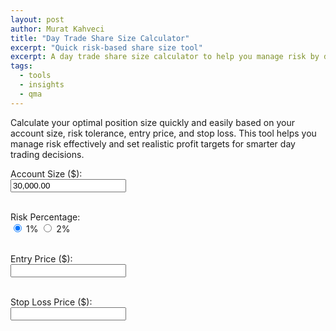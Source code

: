 ```yaml
---
layout: post
author: Murat Kahveci
title: "Day Trade Share Size Calculator"
excerpt: "Quick risk-based share size tool"
excerpt: A day trade share size calculator to help you manage risk by determining optimal position size based on account size, risk tolerance, entry price, and stop loss.
tags:
  - tools
  - insights
  - qma
---
```


Calculate your optimal position size quickly and easily based on your account size, risk tolerance, entry price, and stop loss. This tool helps you manage risk effectively and set realistic profit targets for smarter day trading decisions.


<div>
  <label>Account Size ($):<br />
    <input type="text" id="account" value="30,000.00" />
  </label><br /><br />

<label>Risk Percentage:<br />
<label><input type="radio" name="risk" value="0.01" checked /> 1%</label>
<label><input type="radio" name="risk" value="0.02" /> 2%</label>
</label><br /><br />

<label>Entry Price ($):<br />
<input type="text" id="entry" />
</label><br /><br />

<label>Stop Loss Price ($):<br />
<input type="text" id="stop" />
</label><br /><br />

  <div id="results" style="font-weight: bold; margin-top: 1rem;"></div>

<canvas id="chart" height="150" style="margin-top: 2rem;"></canvas>
</div>

<script src="https://cdn.jsdelivr.net/npm/chart.js"></script>
<script>
  const accountInput = document.getElementById('account');
  const entryInput = document.getElementById('entry');
  const stopInput = document.getElementById('stop');
  const resultsDiv = document.getElementById('results');
  const chartCanvas = document.getElementById('chart');

  function parseNumber(value) {
    return parseFloat(value.replace(/,/g, '')) || 0;
  }

  function formatNumber(value) {
    return value.toLocaleString(undefined, { minimumFractionDigits: 2, maximumFractionDigits: 2 });
  }

  function updateChart(entry, stop, target2, target3, isLong) {
    const ctx = chartCanvas.getContext('2d');
    const color = isLong ? 'green' : 'red';

    const labels = ['Stop Loss', 'Entry', 'Target 2:1', 'Target 3:1'];
    const dataPoints = [stop, entry, target2, target3];

    if (window.shareChart) {
      window.shareChart.destroy();
    }

    window.shareChart = new Chart(ctx, {
      type: 'line',
      data: {
        labels: labels,
        datasets: [{
          label: 'Price Levels',
          data: dataPoints,
          borderColor: color,
          backgroundColor: 'transparent',
          tension: 0.1,
          pointRadius: 5,
          pointBackgroundColor: color,
        }]
      },
      options: {
        responsive: true,
        scales: {
          y: {
            beginAtZero: false,
            ticks: {
              callback: val => '$' + formatNumber(val)
            }
          }
        },
        plugins: {
          legend: { display: false }
        }
      }
    });
  }

  function updateCalc() {
    const account = parseNumber(accountInput.value);
    const entry = parseNumber(entryInput.value);
    const stop = parseNumber(stopInput.value);
    const riskPercent = parseFloat(document.querySelector('input[name="risk"]:checked').value);

    if (account <= 0 || entry <= 0 || stop <= 0 || entry === stop) {
      resultsDiv.textContent = '';
      if (window.shareChart) window.shareChart.destroy();
      return;
    }

    // Determine position type automatically
    const isLong = entry > stop;

    const maxRiskDollars = account * riskPercent;
    const perShareRisk = Math.abs(entry - stop);
    const maxShares = Math.floor(maxRiskDollars / perShareRisk);

    const target2 = isLong ? entry + 2 * perShareRisk : entry - 2 * perShareRisk;
    const target3 = isLong ? entry + 3 * perShareRisk : entry - 3 * perShareRisk;

    // Profit amount calculation
    const profit2 = Math.abs(target2 - entry) * maxShares;
    const profit3 = Math.abs(target3 - entry) * maxShares;

    resultsDiv.style.color = isLong ? 'green' : 'red';

    resultsDiv.innerHTML = `
      Max Dollar Risk: $${formatNumber(maxRiskDollars)}<br />
      Risk per Share: $${formatNumber(perShareRisk)}<br />
      Max Shares Allowed: ${maxShares.toLocaleString()}<br />
      Target (2:1): $${formatNumber(target2)} ($${formatNumber(profit2)} profit)<br />
      Target (3:1): $${formatNumber(target3)} ($${formatNumber(profit3)} profit)
    `;

    updateChart(entry, stop, target2, target3, isLong);
  }

  // Format inputs on blur and allow only numbers + comma + decimal point
  function formatInput(input) {
    let val = input.value.replace(/[^\d.,]/g, '');
    // Remove extra commas, only one decimal allowed
    const parts = val.split('.');
    parts[0] = parts[0].replace(/,/g, '');
    val = parts[0];
    if(parts.length > 1) {
      val += '.' + parts[1].slice(0, 2); // max two decimals
    }
    if(val) {
      const numVal = parseFloat(val);
      if(!isNaN(numVal)) {
        input.value = numVal.toLocaleString(undefined, {minimumFractionDigits: 2, maximumFractionDigits: 2});
      }
    } else {
      input.value = '';
    }
  }

  [accountInput, entryInput, stopInput].forEach(input => {
    input.addEventListener('input', () => {
      // Allow only digits, dot, comma as user types (basic filter)
      input.value = input.value.replace(/[^\d.,]/g, '');
      updateCalc();
    });
    input.addEventListener('blur', () => {
      formatInput(input);
      updateCalc();
    });
  });

  document.querySelectorAll('input[name="risk"]').forEach(radio => {
    radio.addEventListener('change', updateCalc);
  });

  updateCalc();
</script>
